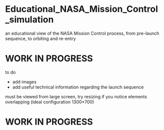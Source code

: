 # Educational_NASA_Mission_Control_simulation
an educational view of the NASA Mission Control process, from pre-launch sequence, to orbiting and re-entry

# WORK IN PROGRESS

to do
- add images 
- add useful technical information regarding the launch sequence

must be viewed from large screen, try resizing if you notice elements overlapping (ideal configuration 1300×700)

# WORK IN PROGRESS
